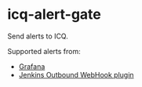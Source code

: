 # icq-alert-gate
Send alerts to ICQ.

Supported alerts from:
 * [Grafana](https://grafana.com/)
 * [Jenkins Outbound WebHook plugin](https://github.com/jenkinsci/outbound-webhook-plugin)
